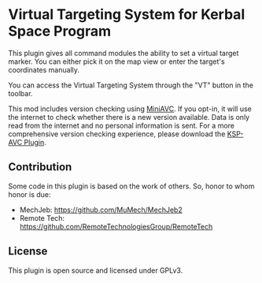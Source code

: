 Virtual Targeting System for Kerbal Space Program
=================================================

This plugin gives all command modules the ability to set a virtual target marker. You can either pick
it on the map view or enter the target's coordinates manually.

You can access the Virtual Targeting System through the "VT" button in the toolbar.

This mod includes version checking using [MiniAVC](http://forum.kerbalspaceprogram.com/threads/79745).
If you opt-in, it will use the internet to check whether there is a new version available. Data is only
read from the internet and no personal information is sent. For a more comprehensive version checking
experience, please download the [KSP-AVC Plugin](http://forum.kerbalspaceprogram.com/threads/79745).


Contribution
------------
Some code in this plugin is based on the work of others. So, honor to whom honor is due:

 * MechJeb: https://github.com/MuMech/MechJeb2
 * Remote Tech: https://github.com/RemoteTechnologiesGroup/RemoteTech


License
-------
This plugin is open source and licensed under GPLv3.
